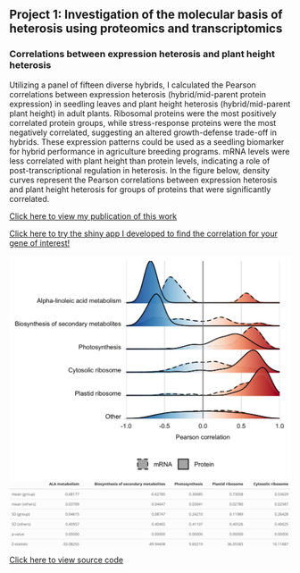 ## Project 1: Investigation of the molecular basis of heterosis using proteomics and transcriptomics

### Correlations between expression heterosis and plant height heterosis

Utilizing a panel of fifteen diverse hybrids, I calculated the Pearson correlations between expression heterosis (hybrid/mid-parent protein expression) in seedling leaves and plant height heterosis (hybrid/mid-parent plant height) in adult plants. Ribosomal proteins were the most positively correlated protein groups, while stress-response proteins were the most negatively correlated, suggesting an altered growth-defense trade-off in hybrids. These expression patterns could be used as a seedling biomarker for hybrid performance in agriculture breeding programs. mRNA levels were less correlated with plant height than protein levels, indicating a role of post-transcriptional regulation in heterosis. In the figure below, density curves represent the Pearson correlations between expression heterosis and plant height heterosis for groups of proteins that were significantly correlated.

[Click here to view my publication of this work](https://www.pnas.org/doi/abs/10.1073/pnas.2109332118)

[Click here to try the shiny app I developed to find the correlation for your gene of interest!](https://devonbirdseye.shinyapps.io/ExpressionViewer/)

<img src="correlations.jpg?raw=true"/>

<img src="CorStats.png?raw=true"/>

<a href="/correlationsrmd.html" target="_blank">Click here to view source code</a>
